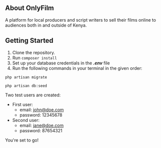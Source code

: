 ## About OnlyFilm

A platform for local producers and script writers to sell their films online to audiences both in and outside of Kenya.

## Getting Started

1. Clone the repository.
2. Run `composer install`
3. Set up your database credentials in the ***.env*** file
4. Run the following commands in your terminal in the given order:
```
php artisan migrate
```
```
php artisan db:seed
```
Two test users are created:
- First user:
  - email: john@doe.com
  - password: 12345678
- Second user:
  - email: jane@doe.com
  - password: 87654321
        
You're set to go!
